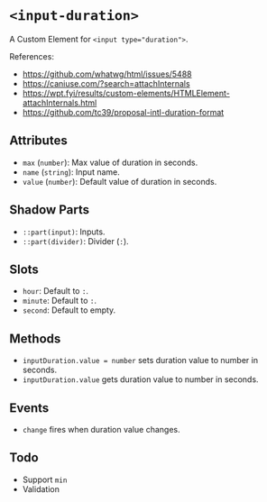 # `<input-duration>`

A Custom Element for `<input type="duration">`.

References:

- https://github.com/whatwg/html/issues/5488
- https://caniuse.com/?search=attachInternals
- https://wpt.fyi/results/custom-elements/HTMLElement-attachInternals.html
- https://github.com/tc39/proposal-intl-duration-format

## Attributes

- `max` (`number`): Max value of duration in seconds.
- `name` (`string`): Input name.
- `value` (`number`): Default value of duration in seconds.

## Shadow Parts

- `::part(input)`: Inputs.
- `::part(divider)`: Divider (`:`).

## Slots

- `hour`: Default to `:`.
- `minute`: Default to `:`.
- `second`:  Default to empty.

## Methods

- `inputDuration.value = number` sets duration value to number in seconds.
- `inputDuration.value` gets duration value to number in seconds.

## Events

- `change` fires when duration value changes.

## Todo

- Support `min`
- Validation

